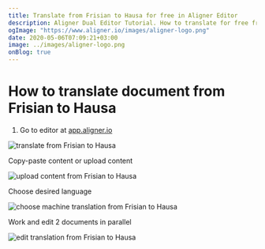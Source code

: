 ```yaml
---
title: Translate from Frisian to Hausa for free in Aligner Editor
description: Aligner Dual Editor Tutorial. How to translate for free from Frisian to Hausa. Aligner is multilingual document management platform. 
ogImage: "https://www.aligner.io/images/aligner-logo.png"
date: 2020-05-06T07:09:21+03:00
image: ../images/aligner-logo.png
onBlog: true
---
```


# How to translate document from Frisian to Hausa

1. Go to editor at [app.aligner.io](https://app.aligner.io "Aligner App web page")

![translate from Frisian to Hausa](../aligner-blank-editor.png "translate from Frisian to Hausa")

Copy-paste content or upload content

![upload content from Frisian to Hausa](../aligner-uploaded-document.png "upload content from Frisian to Hausa")

Choose desired language

![choose machine translation from Frisian to Hausa](../aligner-language-dropdown.png "choose machine translation from Frisian to Hausa")

Work and edit 2 documents in parallel

![edit translation from Frisian to Hausa](../aligner-double-sitded-editor.png "edit translation from Frisian to Hausa")

